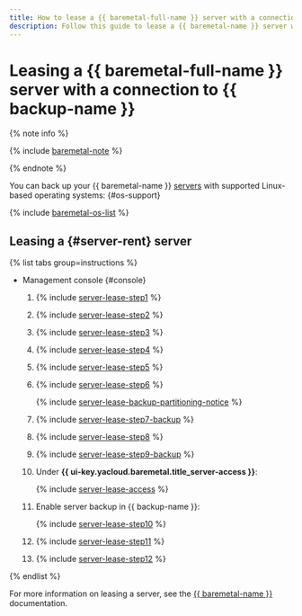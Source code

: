 ```yaml
---
title: How to lease a {{ baremetal-full-name }} server with a connection to {{ backup-full-name }}
description: Follow this guide to lease a {{ baremetal-name }} server with a connection to {{ backup-name }}.
---
```


# Leasing a {{ baremetal-full-name }} server with a connection to {{ backup-name }}

{% note info %}

{% include [baremetal-note](../../../_includes/backup/baremetal-note.md) %}

{% endnote %}

You can back up your {{ baremetal-name }} [servers](../../../baremetal/concepts/servers.md) with supported Linux-based operating systems: {#os-support}

{% include [baremetal-os-list](../../../_includes/backup/baremetal-os-list.md) %}

## Leasing a {#server-rent} server

{% list tabs group=instructions %}

- Management console {#console}

  1. {% include [server-lease-step1](../../../_includes/baremetal/instruction-steps/server-lease-step1.md) %}
  1. {% include [server-lease-step2](../../../_includes/baremetal/instruction-steps/server-lease-step2.md) %}
  1. {% include [server-lease-step3](../../../_includes/baremetal/instruction-steps/server-lease-step3.md) %}
  1. {% include [server-lease-step4](../../../_includes/baremetal/instruction-steps/server-lease-step4.md) %}
  1. {% include [server-lease-step5](../../../_includes/baremetal/instruction-steps/server-lease-step5.md) %}
  1. {% include [server-lease-step6](../../../_includes/baremetal/instruction-steps/server-lease-step6.md) %}

      {% include [server-lease-backup-partitioning-notice](../../../_includes/baremetal/instruction-steps/server-lease-backup-partitioning-notice.md) %}

  1. {% include [server-lease-step7-backup](../../../_includes/baremetal/instruction-steps/server-lease-step7-backup.md) %}
  1. {% include [server-lease-step8](../../../_includes/baremetal/instruction-steps/server-lease-step8.md) %}
  1. {% include [server-lease-step9-backup](../../../_includes/baremetal/instruction-steps/server-lease-step9-backup.md) %}
  1. Under **{{ ui-key.yacloud.baremetal.title_server-access }}**:

      {% include [server-lease-access](../../../_includes/baremetal/server-lease-access.md) %}

  1. Enable server backup in {{ backup-name }}:

      {% include [server-lease-step10](../../../_includes/baremetal/instruction-steps/server-lease-step10.md) %}

  1. {% include [server-lease-step11](../../../_includes/baremetal/instruction-steps/server-lease-step11.md) %}
  1. {% include [server-lease-step12](../../../_includes/baremetal/instruction-steps/server-lease-step12.md) %}

{% endlist %}

For more information on leasing a server, see the [{{ baremetal-name }}](../../../baremetal/operations/servers/server-lease.md) documentation.